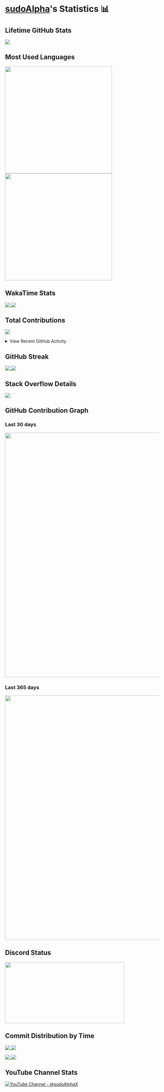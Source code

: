 # [sudoAlpha](https://github.com/sudoAlphaX)'s Statistics 📊

## Lifetime GitHub Stats

<p>
  <a href = "https://github.com/sudoAlphaX">
    <picture>
      <source media="(prefers-color-scheme: dark)" srcset="https://github-readme-stats.vercel.app/api?username=sudoAlphaX&show_icons=true&theme=github_dark&hide_border=false&include_all_commits=true&rank_icon=percentile&number_format=long&show=reviews,discussions_started,discussions_answered,prs_merged,prs_merged_percentage">
      <source media="(prefers-color-scheme: light)" srcset="https://github-readme-stats.vercel.app/api?username=sudoAlphaX&show_icons=true&theme=vue&hide_border=false&include_all_commits=true&rank_icon=percentile&number_format=long&show=reviews,discussions_started,discussions_answered,prs_merged,prs_merged_percentage">
      <img align="top" src="https://github-readme-stats.vercel.app/api?username=sudoAlphaX&show_icons=true&theme=vue&hide_border=false&include_all_commits=true&rank_icon=percentile&number_format=long&show=reviews,discussions_started,discussions_answered,prs_merged,prs_merged_percentage">
    </picture>
  </a>
</p>

## Most Used Languages

<p>
  <a href = "https://github.com/sudoAlphaX">
    <picture>
      <source media="(prefers-color-scheme: dark)" srcset="https://github-readme-stats.vercel.app/api/top-langs/?username=sudoalphax&custom_title=Alpha&apos;s%20Most%20Used%20Languages&layout=normal&langs_count=10&theme=github_dark&card_width=300">
      <source media="(prefers-color-scheme: light)" srcset="https://github-readme-stats.vercel.app/api/top-langs/?username=sudoalphax&custom_title=Alpha&apos;s%20Most%20Used%20Languages&layout=normal&langs_count=10&theme=vue&card_width=300">
      <img align="top" height="350" src="https://github-readme-stats.vercel.app/api/top-langs/?username=sudoalphax&custom_title=Alpha&apos;s%20Most%20Used%20Languages&layout=normal&langs_count=10&theme=vue&card_width=300">
    </picture>
  </a>

  <a href = "https://github.com/sudoAlphaX">
    <picture>
      <source media="(prefers-color-scheme: dark)" srcset="https://github-readme-stats.vercel.app/api/top-langs/?username=sudoalphax&custom_title=Alpha&apos;s%20Most%20Used%20Languages&layout=donut-vertical&langs_count=10&theme=github_dark">
      <source media="(prefers-color-scheme: light)" srcset="https://github-readme-stats.vercel.app/api/top-langs/?username=sudoalphax&custom_title=Alpha&apos;s%20Most%20Used%20Languages&layout=donut-vertical&langs_count=10&theme=vue">
      <img align="top" height="350" src="https://github-readme-stats.vercel.app/api/top-langs/?username=sudoalphax&custom_title=Alpha&apos;s%20Most%20Used%20Languages&layout=donut-vertical&langs_count=10&theme=vue" >
    </picture>
  </a>
</p>


## WakaTime Stats

<p>
  <a href = "https://wakatime.com/@sudoAlphaX">
    <picture>
      <source media="(prefers-color-scheme: dark)" srcset="https://github-readme-stats.vercel.app/api/wakatime?username=sudoAlphaX&theme=github_dark&custom_title=Alpha&apos;s%20WakaTime%20Stats&layout=default&langs_count=10">
      <source media="(prefers-color-scheme: light)" srcset="https://github-readme-stats.vercel.app/api/wakatime?username=sudoAlphaX&theme=vue&custom_title=Alpha&apos;s%20Wakatime%20Stats&layout=default%display_format=time&langs_count=10">
      <img align="top" src="https://github-readme-stats.vercel.app/api/wakatime?username=sudoAlphaX&theme=vue&custom_title=Alpha&apos;s%20Wakatime%20Stats&layout=default%display_format=time&langs_count=10">
    </picture>
  </a>

  <a href = "https://wakatime.com/@sudoAlphaX">
    <picture>
      <source media="(prefers-color-scheme: dark)" srcset="https://github-readme-stats.vercel.app/api/wakatime?username=sudoAlphaX&theme=github_dark&custom_title=Alpha&apos;s%20WakaTime%20Stats&layout=compact&display_format=percent&langs_count=10">
      <source media="(prefers-color-scheme: light)" srcset="https://github-readme-stats.vercel.app/api/wakatime?username=sudoAlphaX&theme=vue&custom_title=Alpha&apos;s%20WakaTime%20Stats&layout=compact&display_format=percent&langs_count=10">
      <img align="top" src="https://github-readme-stats.vercel.app/api/wakatime?username=sudoAlphaX&theme=vue&custom_title=Alpha&apos;s%20WakaTime%20Stats&layout=compact&display_format=percent&langs_count=10">
    </picture>
  </a>
</p>


## Total Contributions

<p>
  <a href = "https://github.com/sudoAlphaX">
    <picture>
      <source media="(prefers-color-scheme: dark)" srcset="https://streak-stats.demolab.com?user=sudoAlphaX&theme=github-dark-blue&date_format=j%20M%5B%20Y%5D&card_width=300&hide_current_streak=true&hide_longest_streak=true">
      <source media="(prefers-color-scheme: light)" srcset="https://streak-stats.demolab.com?user=sudoAlphaX&theme=vue&date_format=j%20M%5B%20Y%5D&card_width=300&hide_current_streak=true&hide_longest_streak=true">
      <img align="top" src="https://streak-stats.demolab.com?user=sudoAlphaX&theme=vue&date_format=j%20M%5B%20Y%5D&card_width=300&hide_current_streak=true&hide_longest_streak=true">
    </picture>
  </a>
</p>

<details>

  <summary>View Recent GitHub Activity</summary>

<!--START_SECTION:activity-->
1. 💪 Opened PR [#16823](https://github.com/tldr-pages/tldr/pull/16823) in [tldr-pages/tldr](https://github.com/tldr-pages/tldr)
2. 🗣 Commented on [#775](https://github.com/z411/trackma/issues/775#issuecomment-2908830680) in [z411/trackma](https://github.com/z411/trackma)
3. ❗ Opened issue [#775](https://github.com/z411/trackma/issues/775) in [z411/trackma](https://github.com/z411/trackma)
4. 🗣 Commented on [#171](https://github.com/m4xshen/hardtime.nvim/pull/171#issuecomment-2903492827) in [m4xshen/hardtime.nvim](https://github.com/m4xshen/hardtime.nvim)
5. 🗣 Commented on [#10](https://github.com/mzivic7/endcord/pull/10#issuecomment-2899782606) in [mzivic7/endcord](https://github.com/mzivic7/endcord)
6. 💪 Opened PR [#10](https://github.com/mzivic7/endcord/pull/10) in [mzivic7/endcord](https://github.com/mzivic7/endcord)
7. 🗣 Commented on [#75](https://github.com/hyprwm/hyprlang/issues/75#issuecomment-2888855040) in [hyprwm/hyprlang](https://github.com/hyprwm/hyprlang)
8. 🔒 Closed issue [#75](https://github.com/hyprwm/hyprlang/issues/75) in [hyprwm/hyprlang](https://github.com/hyprwm/hyprlang)
9. 🗣 Commented on [#31](https://github.com/nosduco/remote-sshfs.nvim/pull/31#issuecomment-2886874330) in [nosduco/remote-sshfs.nvim](https://github.com/nosduco/remote-sshfs.nvim)
10. 💪 Opened PR [#36](https://github.com/nosduco/remote-sshfs.nvim/pull/36) in [nosduco/remote-sshfs.nvim](https://github.com/nosduco/remote-sshfs.nvim)
11. ❌ Closed PR [#1067](https://github.com/hyprwm/hyprland-wiki/pull/1067) in [hyprwm/hyprland-wiki](https://github.com/hyprwm/hyprland-wiki)
12. 🗣 Commented on [#1067](https://github.com/hyprwm/hyprland-wiki/pull/1067#issuecomment-2880005416) in [hyprwm/hyprland-wiki](https://github.com/hyprwm/hyprland-wiki)
13. 🗣 Commented on [#1067](https://github.com/hyprwm/hyprland-wiki/pull/1067#issuecomment-2876502330) in [hyprwm/hyprland-wiki](https://github.com/hyprwm/hyprland-wiki)
14. 💪 Opened PR [#1067](https://github.com/hyprwm/hyprland-wiki/pull/1067) in [hyprwm/hyprland-wiki](https://github.com/hyprwm/hyprland-wiki)
15. ❗ Opened issue [#75](https://github.com/hyprwm/hyprlang/issues/75) in [hyprwm/hyprlang](https://github.com/hyprwm/hyprlang)
16. 💪 Opened PR [#759](https://github.com/z411/trackma/pull/759) in [z411/trackma](https://github.com/z411/trackma)
17. 🗣 Commented on [#6659](https://github.com/netblue30/firejail/pull/6659#issuecomment-2676107256) in [netblue30/firejail](https://github.com/netblue30/firejail)
18. 🗣 Commented on [#6659](https://github.com/netblue30/firejail/pull/6659#issuecomment-2676102339) in [netblue30/firejail](https://github.com/netblue30/firejail)
19. ❌ Closed PR [#6659](https://github.com/netblue30/firejail/pull/6659) in [netblue30/firejail](https://github.com/netblue30/firejail)
20. 💪 Opened PR [#6659](https://github.com/netblue30/firejail/pull/6659) in [netblue30/firejail](https://github.com/netblue30/firejail)
<!--END_SECTION:activity-->


</details>


## GitHub Streak

<p>
  <a href = "https://github.com/sudoAlphaX">
    <picture>
      <source media="(prefers-color-scheme: dark)" srcset="https://streak-stats.demolab.com?user=sudoAlphaX&theme=github-dark-blue&date_format=j%20M%5B%20Y%5D&hide_total_contributions=true&mode=daily&card_width=300">
      <source media="(prefers-color-scheme: light)" srcset="https://streak-stats.demolab.com?user=sudoAlphaX&theme=vue&date_format=j%20M%5B%20Y%5D&hide_total_contributions=true&mode=daily&card_width=300">
      <img align="top" src="https://streak-stats.demolab.com?user=sudoAlphaX&theme=vue&date_format=j%20M%5B%20Y%5D&hide_total_contributions=true&mode=daily&card_width=300">
    </picture>
  </a>

  <a href = "https://github.com/sudoAlphaX">
    <picture>
      <source media="(prefers-color-scheme: dark)" srcset="https://streak-stats.demolab.com?user=sudoAlphaX&theme=github-dark-blue&date_format=j%20M%5B%20Y%5D&hide_total_contributions=true&mode=weekly&card_width=300">
      <source media="(prefers-color-scheme: light)" srcset="https://streak-stats.demolab.com?user=sudoAlphaX&theme=vue&date_format=j%20M%5B%20Y%5D&hide_total_contributions=true&mode=weekly&card_width=300">
      <img align="top" src="https://streak-stats.demolab.com?user=sudoAlphaX&theme=vue&date_format=j%20M%5B%20Y%5D&hide_total_contributions=true&mode=weekly&card_width=300">
    </picture>
  </a>
</p>


## Stack Overflow Details

<p>
  <a href = "https://stackoverflow.com/users/13303636">
    <picture>
      <source media="(prefers-color-scheme: dark)" srcset="https://stackoverflow-readme-profile.johannchopin.fr/profile/13303636?theme=dark&website=true&location=true">
      <source media="(prefers-color-scheme: light)" srcset="https://stackoverflow-readme-profile.johannchopin.fr/profile/13303636?theme=default&website=true&location=true">
      <img align="top" src="https://stackoverflow-readme-profile.johannchopin.fr/profile/13303636?theme=default&website=true&location=true">
    </picture>
  </a>
</p>


## GitHub Contribution Graph

### Last 30 days

<p>
  <a href = "https://github.com/sudoAlphaX">
    <picture>
      <source media="(prefers-color-scheme: dark)" srcset="https://github-readme-activity-graph.vercel.app/graph?username=sudoalphax&theme=github-dark&area=true&radius=4.5">
      <source media="(prefers-color-scheme: light)" srcset="https://github-readme-activity-graph.vercel.app/graph?username=sudoalphax&theme=github-light&area=true&radius=4.5">
      <img align="top" width="800" src="https://github-readme-activity-graph.vercel.app/graph?username=sudoAlphaX&theme=github-light&area=true&radius=4.5">
    </picture>
  </a>
</p>

### Last 365 days

<p>
  <a href = "https://github.com/sudoAlphaX">
    <picture>
      <source media="(prefers-color-scheme: dark)" srcset="https://github-profile-summary-cards.vercel.app/api/cards/profile-details?username=sudoAlphaX&theme=transparent">
      <source media="(prefers-color-scheme: light)" srcset="https://github-profile-summary-cards.vercel.app/api/cards/profile-details?username=sudoAlphaX&theme=vue">
      <img align="top" width="800" src="https://github-profile-summary-cards.vercel.app/api/cards/profile-details?username=sudoalphax&theme=vue">
    </picture>
  </a>
</p>

## Discord Status

<p>
  <a href = "https://discord.com/users/705624271308849224">
    <picture>
      <source media="(prefers-color-scheme: dark)" srcset="https://lanyard.cnrad.dev/api/705624271308849224?theme=dark&bg=0d1117&showDisplayName=true&hideBadges=false&animated=true&borderRadius=4.5px&idleMessage=Currently%20sudoAlphing...">
      <source media="(prefers-color-scheme: light)" srcset="https://lanyard.cnrad.dev/api/705624271308849224?theme=light&bg=ffffff&showDisplayName=D&hideBadges=false&animated=true&borderRadius=4.5px&idleMessage=Currently%20sudoAlphing...">
      <img align="top" height="200" width="390" src="https://lanyard.cnrad.dev/api/705624271308849224?theme=light&bg=ffffff&showDisplayName=D&hideBadges=false&animated=true&borderRadius=4.5px&idleMessage=Currently%20sudoAlphing...">
    </picture>
  </a>
</p>


## Commit Distribution by Time

<p>
  <a href = "https://github.com/sudoAlphaX">
    <picture>
      <source media="(prefers-color-scheme: dark)" srcset="https://github-profile-summary-cards.vercel.app/api/cards/productive-time?username=sudoalphax&theme=transparent&utcOffset=-5">
      <source media="(prefers-color-scheme: light)" srcset="https://github-profile-summary-cards.vercel.app/api/cards/productive-time?username=sudoalphax&theme=vue&utcOffset=-5">
      <img align="top" src="https://github-profile-summary-cards.vercel.app/api/cards/productive-time?username=sudoalphax&theme=vue&utcOffset=-5">
    </picture>
  </a>

  <a href = "https://github.com/sudoAlphaX">
    <picture>
      <source media="(prefers-color-scheme: dark)" srcset="https://github-profile-summary-cards.vercel.app/api/cards/productive-time?username=sudoalphax&theme=transparent&utcOffset=0">
      <source media="(prefers-color-scheme: light)" srcset="https://github-profile-summary-cards.vercel.app/api/cards/productive-time?username=sudoalphax&theme=vue&utcOffset=0">
      <img align="top" src="https://github-profile-summary-cards.vercel.app/api/cards/productive-time?username=sudoalphax&theme=vue&utcOffset=0">
    </picture>
  </a>
</p>

<p>
  <a href = "https://github.com/sudoAlphaX">
    <picture>
      <source media="(prefers-color-scheme: dark)" srcset="https://github-profile-summary-cards.vercel.app/api/cards/productive-time?username=sudoalphax&theme=transparent&utcOffset=+1">
      <source media="(prefers-color-scheme: light)" srcset="https://github-profile-summary-cards.vercel.app/api/cards/productive-time?username=sudoalphax&theme=vue&utcOffset=+1">
      <img align="top" src="https://github-profile-summary-cards.vercel.app/api/cards/productive-time?username=sudoalphax&theme=vue&utcOffset=+1">
    </picture>
  </a>

  <a href = "https://github.com/sudoAlphaX">
    <picture>
      <source media="(prefers-color-scheme: dark)" srcset="https://github-profile-summary-cards.vercel.app/api/cards/productive-time?username=sudoalphax&theme=transparent&utcOffset=+5.30">
      <source media="(prefers-color-scheme: light)" srcset="https://github-profile-summary-cards.vercel.app/api/cards/productive-time?username=sudoalphax&theme=vue&utcOffset=+5.30">
      <img align="top" src="https://github-profile-summary-cards.vercel.app/api/cards/productive-time?username=sudoalphax&theme=vue&utcOffset=+5.30">
    </picture>
  </a>
</p>

## YouTube Channel Stats

<p>
  <a href = "https://www.youtube.com/@sudoAlphaX">
    <picture>
      <source media="(prefers-color-scheme: dark)" srcset="https://youtube-stats-card.vercel.app/api?channelid=UCix461uYyEVlqER24kMZ9ZQ&bg_color=0d1117&title_color=1f6feb&text_color=ffffff&icon_color=1f6feb">
      <source media="(prefers-color-scheme: light)" srcset="https://youtube-stats-card.vercel.app/api?channelid=UCix461uYyEVlqER24kMZ9ZQ&theme=vue">
      <img align="top" src="https://youtube-stats-card.vercel.app/api?channelid=UCix461uYyEVlqER24kMZ9ZQ&theme=vue", alt="YouTube Channel - @sudoAlphaX">
    </picture>
  </a>
</p>
